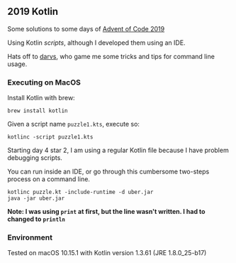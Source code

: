## 2019 Kotlin

Some solutions to some days of [Advent of Code 2019](https://adventofcode.com/2019)

Using Kotlin _scripts_, although I developed them using an IDE.

Hats off to [darvs](https://github.com/darvs), who game me some tricks and tips for command line usage.

### Executing on MacOS

Install Kotlin with brew:

`brew install kotlin`

Given a script name `puzzle1.kts`, execute so:

`kotlinc -script puzzle1.kts`

Starting day 4 star 2, I am using a regular Kotlin file because I have problem debugging scripts.

You can run inside an IDE, or go through this cumbersome two-steps process on a command line.

```
kotlinc puzzle.kt -include-runtime -d uber.jar
java -jar uber.jar
```

**Note: I was using `print` at first, but the line wasn't written. I had to changed to `println`**

### Environment
Tested on macOS 10.15.1 with Kotlin version 1.3.61 (JRE 1.8.0_25-b17)
